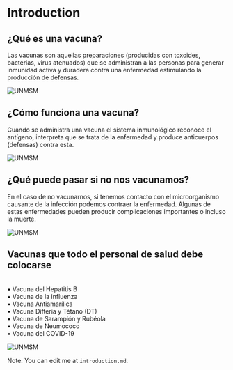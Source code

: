 # Introduction

## ¿Qué es una vacuna?
Las vacunas son aquellas preparaciones (producidas con toxoides, bacterias, virus atenuados) que se administran a las personas para generar inmunidad activa y duradera contra una enfermedad estimulando la producción de defensas. 

![UNMSM]({{site.baseurl}}/assets/images/vacuna.jpg)


## ¿Cómo funciona una vacuna?
Cuando se administra una vacuna el sistema inmunológico reconoce el antígeno, interpreta que se trata de la enfermedad y produce anticuerpos (defensas) contra esta.

![UNMSM]({{site.baseurl}}/assets/images/vacuna2.jpg)

## ¿Qué puede pasar si no nos vacunamos?
En el caso de no vacunarnos, si tenemos contacto con el microorganismo causante de la infección podemos contraer la enfermedad. Algunas de estas enfermedades pueden producir complicaciones importantes o incluso la muerte.

![UNMSM]({{site.baseurl}}/assets/images/vacuna3.png)

## Vacunas que todo el personal de salud debe colocarse
<br>
•	Vacuna del Hepatitis B
<br>
•	Vacuna de la influenza
<br>
•	Vacuna Antiamarílica
<br>
•	Vacuna Difteria y Tétano (DT)
<br>
•	Vacuna de Sarampión y Rubéola
<br>
•	Vacuna de Neumococo
<br>
•	Vacuna del COVID-19

![UNMSM]({{site.baseurl}}/assets/images/vacuna4.jpg)

Note: You can edit me at `introduction.md`.
